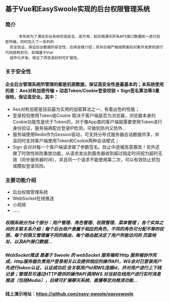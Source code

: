 ## 基于Vue和EasySwoole实现的后台权限管理系统
   
### 简介
          本系统为了满足后台系统的高安全、高可用，前后端通讯所有API接口数据统一进行加密传输，同时加入了一系列的
      安全验证，保证后台数据的安全性，后续会做介绍；另外后端严格按照面向对象开发原则进行代码结构划分，前端基于Vue
      组件化开发，保证了项目良好的可扩展性。
      
### 关于安全性
#### 企业后台管理系统所管理的都是机密数据，保证高安全性是最基本的；本系统使用的是： Aes对称加密传输 + 动态Token/Cookie登录校验 + Sign签名算法等3重保险，保证高安全。其中：
* Aes对称加密是目前最为实用的加密算法之一，有着出色的性能；
* 登录校验使用Token或Cookie 取决于客户端是否为浏览器，浏览器本身的Cookie功能性是优于Token的，对于像App类的客户端就需要使用Token进行身份验证，服务端再配合登录IP检测，可做到防内又防外...
* 服务端使用Redis作为Session驱动，可支持分布式服务器会话数据共享，并且同时支持客户端使用Token和Cookie两种会话模式；
* Sign 会对对每一个客户端请求做了参数签名，防止中途被恶意篡改！另外还做了时效性和防重放功能，从请求发出到服务器收到超过指定时间视为超时无效（同步服务器时间），并且同一个请求不能使用第二次，可以有效防止抓包或模拟登录风险。
    
### 主要功能介绍

* 后台权限管理系统
* WebSocket在线推送
* 小视频
* ......

##### 权限系统分为4个部分：用户管理、角色管理、权限管理、菜单管理； 各个实体之间的关联关系介绍：每个后台用户隶属于相应的角色，不同的角色可分配不等的权限，每个权限又管理着不同的路由，每个路由就决定了用户所能访问的 页面地址、以及API接口数据...
##### WebSocket推送 是基于 Swoole 的 webSocket 服务端和 Http 服务端协作完成，Http服务器负责用户登录相关以及提供相应的操作API，WS会对已登录用户先进行token认证，认证成功后 会关联用户id和WS连接id，并对用户进行上下线记录；管理员可通过HTTP提供的操作API调用WS 对当前在线用户进行实时消息推送（包括Media），后续可扩展聊天系统、直播等定向推流功能...
#### 线上演示地址：https://github.com/easy-swoole/easyswoole
